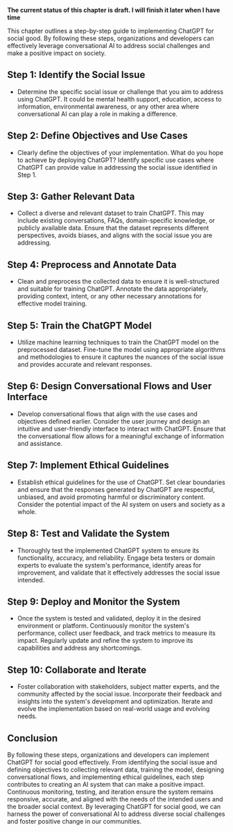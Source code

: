 **The current status of this chapter is draft. I will finish it later when I have time**

This chapter outlines a step-by-step guide to implementing ChatGPT for social good. By following these steps, organizations and developers can effectively leverage conversational AI to address social challenges and make a positive impact on society.

Step 1: Identify the Social Issue
---------------------------------

* Determine the specific social issue or challenge that you aim to address using ChatGPT. It could be mental health support, education, access to information, environmental awareness, or any other area where conversational AI can play a role in making a difference.

Step 2: Define Objectives and Use Cases
---------------------------------------

* Clearly define the objectives of your implementation. What do you hope to achieve by deploying ChatGPT? Identify specific use cases where ChatGPT can provide value in addressing the social issue identified in Step 1.

Step 3: Gather Relevant Data
----------------------------

* Collect a diverse and relevant dataset to train ChatGPT. This may include existing conversations, FAQs, domain-specific knowledge, or publicly available data. Ensure that the dataset represents different perspectives, avoids biases, and aligns with the social issue you are addressing.

Step 4: Preprocess and Annotate Data
------------------------------------

* Clean and preprocess the collected data to ensure it is well-structured and suitable for training ChatGPT. Annotate the data appropriately, providing context, intent, or any other necessary annotations for effective model training.

Step 5: Train the ChatGPT Model
-------------------------------

* Utilize machine learning techniques to train the ChatGPT model on the preprocessed dataset. Fine-tune the model using appropriate algorithms and methodologies to ensure it captures the nuances of the social issue and provides accurate and relevant responses.

Step 6: Design Conversational Flows and User Interface
------------------------------------------------------

* Develop conversational flows that align with the use cases and objectives defined earlier. Consider the user journey and design an intuitive and user-friendly interface to interact with ChatGPT. Ensure that the conversational flow allows for a meaningful exchange of information and assistance.

Step 7: Implement Ethical Guidelines
------------------------------------

* Establish ethical guidelines for the use of ChatGPT. Set clear boundaries and ensure that the responses generated by ChatGPT are respectful, unbiased, and avoid promoting harmful or discriminatory content. Consider the potential impact of the AI system on users and society as a whole.

Step 8: Test and Validate the System
------------------------------------

* Thoroughly test the implemented ChatGPT system to ensure its functionality, accuracy, and reliability. Engage beta testers or domain experts to evaluate the system's performance, identify areas for improvement, and validate that it effectively addresses the social issue intended.

Step 9: Deploy and Monitor the System
-------------------------------------

* Once the system is tested and validated, deploy it in the desired environment or platform. Continuously monitor the system's performance, collect user feedback, and track metrics to measure its impact. Regularly update and refine the system to improve its capabilities and address any shortcomings.

Step 10: Collaborate and Iterate
--------------------------------

* Foster collaboration with stakeholders, subject matter experts, and the community affected by the social issue. Incorporate their feedback and insights into the system's development and optimization. Iterate and evolve the implementation based on real-world usage and evolving needs.

Conclusion
----------

By following these steps, organizations and developers can implement ChatGPT for social good effectively. From identifying the social issue and defining objectives to collecting relevant data, training the model, designing conversational flows, and implementing ethical guidelines, each step contributes to creating an AI system that can make a positive impact. Continuous monitoring, testing, and iteration ensure the system remains responsive, accurate, and aligned with the needs of the intended users and the broader social context. By leveraging ChatGPT for social good, we can harness the power of conversational AI to address diverse social challenges and foster positive change in our communities.
